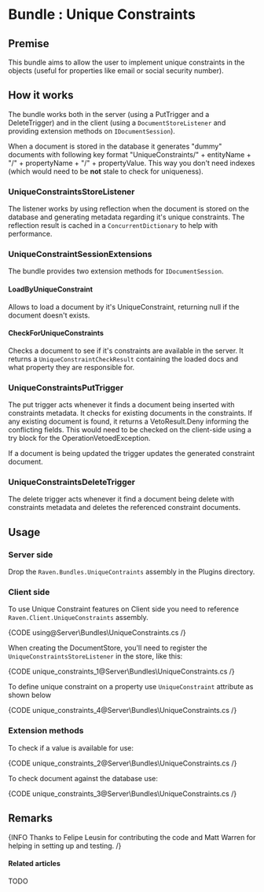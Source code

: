 # Bundle : Unique Constraints

## Premise

This bundle aims to allow the user to implement unique constraints in the objects (useful for properties like email or social security number).

## How it works

The bundle works both in the server (using a PutTrigger and a DeleteTrigger) and in the client (using a `DocumentStoreListener` and providing extension methods on `IDocumentSession`).

When a document is stored in the database it generates "dummy" documents with following key format "UniqueConstraints/" + entityName + "/" + propertyName + "/" + propertyValue. This way you don't need indexes (which would need to be **not** stale to check for uniqueness).

### UniqueConstraintsStoreListener

The listener works by using reflection when the document is stored on the database and generating metadata regarding it's unique constraints. The reflection result is cached in a `ConcurrentDictionary` to help with performance.

### UniqueConstraintSessionExtensions

The bundle provides two extension methods for `IDocumentSession`.

#### LoadByUniqueConstraint

Allows to load a document by it's UniqueConstraint, returning null if the document doesn't exists.

#### CheckForUniqueConstraints

Checks a document to see if it's constraints are available in the server. It returns a `UniqueConstraintCheckResult` containing the loaded docs and what property they are responsible for.

### UniqueConstraintsPutTrigger

The put trigger acts whenever it finds a document being inserted with constraints metadata. It checks for existing documents in the constraints. If any existing document is found, it returns a VetoResult.Deny informing the conflicting fields. This would need to be checked on the client-side using a try block for the OperationVetoedException.

If a document is being updated the trigger updates the generated constraint document.

### UniqueConstraintsDeleteTrigger

The delete trigger acts whenever it find a document being delete with constraints metadata and deletes the referenced constraint documents.

## Usage

### Server side

Drop the `Raven.Bundles.UniqueContraints` assembly in the Plugins directory.

### Client side

To use Unique Constraint features on Client side you need to reference `Raven.Client.UniqueConstraints` assembly.

{CODE using@Server\Bundles\UniqueConstraints.cs /}

When creating the DocumentStore, you'll need to register the `UniqueConstraintsStoreListener` in the store, like this:

{CODE unique_constraints_1@Server\Bundles\UniqueConstraints.cs /}

To define unique constraint on a property use `UniqueConstraint` attribute as shown below

{CODE unique_constraints_4@Server\Bundles\UniqueConstraints.cs /}

### Extension methods

To check if a value is available for use:

{CODE unique_constraints_2@Server\Bundles\UniqueConstraints.cs /}

To check document against the database use:

{CODE unique_constraints_3@Server\Bundles\UniqueConstraints.cs /}

## Remarks

{INFO Thanks to Felipe Leusin for contributing the code and Matt Warren for helping in setting up and testing. /}

#### Related articles

TODO